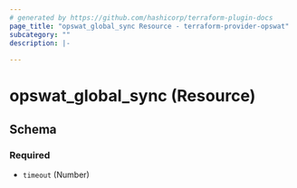 ```yaml
---
# generated by https://github.com/hashicorp/terraform-plugin-docs
page_title: "opswat_global_sync Resource - terraform-provider-opswat"
subcategory: ""
description: |-
  
---
```


# opswat_global_sync (Resource)





<!-- schema generated by tfplugindocs -->
## Schema

### Required

- `timeout` (Number)
